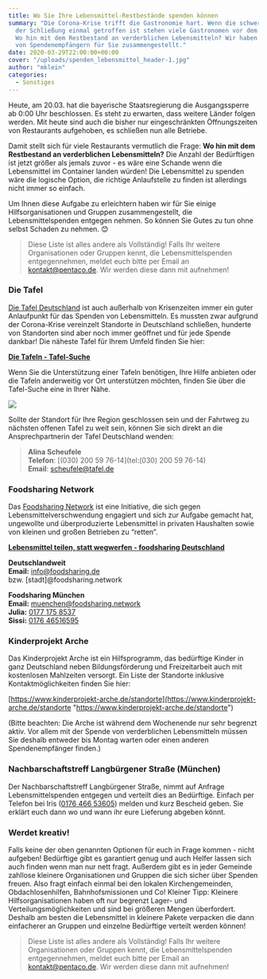 ```yaml
---
title: Wo Sie Ihre Lebensmittel-Restbestände spenden können
summary: "Die Corona-Krise trifft die Gastronomie hart. Wenn die schwere Entscheidung
  der Schließung einmal getroffen ist stehen viele Gastronomen vor dem selben Problem:
  Wo hin mit dem Restbestand an verderblichen Lebensmitteln? Wir haben eine Liste
  von Spendenempfängern für Sie zusammengestellt."
date: 2020-03-29T22:00:00+00:00
cover: "/uploads/spenden_lebensmittel_header-1.jpg"
author: "mklein"
categories:
  - Sonstiges
---
```


Heute, am 20.03. hat die bayerische Staatsregierung die Ausgangssperre ab 0:00 Uhr beschlossen. Es steht zu erwarten, dass weitere Länder folgen werden. Mit heute sind auch die bisher nur eingeschränkten Öffnungszeiten von Restaurants aufgehoben, es schließen nun alle Betriebe.

Damit stellt sich für viele Restaurants vermutlich die Frage: **Wo hin mit dem Restbestand an verderblichen Lebensmitteln?** Die Anzahl der Bedürftigen ist jetzt größer als jemals zuvor - es wäre eine Schande wenn die Lebensmittel im Container landen würden! Die Lebensmittel zu spenden wäre die logische Option, die richtige Anlaufstelle zu finden ist allerdings nicht immer so einfach.

Um Ihnen diese Aufgabe zu erleichtern haben wir für Sie einige Hilfsorganisationen und Gruppen zusammengestellt, die Lebensmittelspenden entgegen nehmen. So können Sie Gutes zu tun ohne selbst Schaden zu nehmen. 😊

> Diese Liste ist alles andere als Vollständig! Falls Ihr weitere Organisationen oder Gruppen kennt, die Lebensmittelspenden entgegennehmen, meldet euch bitte per Email an [kontakt@pentaco.de](mailto:kontakt@pentaco.de). Wir werden diese dann mit aufnehmen!

### Die Tafel

[Die Tafel Deutschland](https://www.tafel.de/) ist auch außerhalb von Krisenzeiten immer ein guter Anlaufpunkt für das Spenden von Lebensmitteln. Es mussten zwar aufgrund der Corona-Krise vereinzelt Standorte in Deutschland schließen, hunderte von Standorten sind aber noch immer geöffnet und für jede Spende dankbar! Die näheste Tafel für Ihrem Umfeld finden Sie hier:

[**Die Tafeln - Tafel-Suche**](http://production.tafel.de/ueber-uns/die-tafeln/tafel-suche/)

Wenn Sie die Unterstützung einer Tafeln benötigen, Ihre Hilfe anbieten oder die Tafeln anderweitig vor Ort unterstützen möchten, finden Sie über die Tafel-Suche eine in Ihrer Nähe.

![](https://www.tafel.de/fileadmin/_processed_/0/b/csm_Thema_Armut_BVDT_Hut_e18c3469f0.jpg)

Sollte der Standort für Ihre Region geschlossen sein und der Fahrtweg zu nächsten offenen Tafel zu weit sein, können Sie sich direkt an die Ansprechpartnerin der Tafel Deutschland wenden:

> **Alina Scheufele**  
> **Telefon**: [(030) 200 59 76-14](tel:(030) 200 59 76-14)  
> **Email**: [scheufele@tafel.de](mailto:scheufele@tafel.de)

### Foodsharing Network

Das [Foodsharing Network](https://foodsharing.network/) ist eine Initiative, die sich gegen Lebensmittelverschwendung engagiert und sich zur Aufgabe gemacht hat, ungewollte und überproduzierte Lebensmittel in privaten Haushalten sowie von kleinen und großen Betrieben zu “retten”.

[**Lebensmittel teilen, statt wegwerfen - foodsharing Deutschland**](https://foodsharing.de/)

**Deutschlandweit**  
**Email:** [info@foodsharing.de](mailto:info@foodsharing.de)  
bzw. \[stadt\]@foodsharing.network

**Foodsharing München**  
**Email:** muenchen@foodsharing.network  
**Julia:** [0177 175 8537](tel:01771758537)  
**Sissi:** [0176 46516595](tel:017646516595)

### Kinderprojekt Arche

Das Kinderprojekt Arche ist ein Hilfsprogramm, das bedürftige Kinder in ganz Deutschland neben Bildungsförderung und Freizeitarbeit auch mit kostenlosen Mahlzeiten versorgt. Ein Liste der Standorte inklusive Kontaktmöglichkeiten finden Sie hier:

[https://www.kinderprojekt-arche.de/standorte](https://www.kinderprojekt-arche.de/standorte "https://www.kinderprojekt-arche.de/standorte")

(Bitte beachten: Die Arche ist während dem Wochenende nur sehr begrenzt aktiv. Vor allem mit der Spende von verderblichen Lebensmitteln müssen Sie deshalb entweder bis Montag warten oder einen anderen Spendenempfänger finden.)

### Nachbarschaftstreff Langbürgener Straße (München)

Der Nachbarschaftstreff Langbürgener Straße, nimmt auf Anfrage Lebensmittelspenden entgegen und verteilt dies an Bedürftige. Einfach per Telefon bei Iris ([0176 466 53605](tel:017646653605)) melden und kurz Bescheid geben. Sie erklärt euch dann wo und wann ihr eure Lieferung abgeben könnt.

### Werdet kreativ!

Falls keine der oben genannten Optionen für euch in Frage kommen - nicht aufgeben! Bedürftige gibt es garantiert genug und auch Helfer lassen sich auch finden wenn man nur nett fragt. Außerdem gibt es in jeder Gemeinde zahllose kleinere Organisationen und Gruppen die sich sicher über Spenden freuen. Also fragt einfach einmal bei den lokalen Kirchengemeinden, Obdachlosenhilfen, Bahnhofsmissionen und Co! Kleiner Tipp: Kleinere Hilfsorganisationen haben oft nur begrenzt Lager- und Verteilungsmöglichkeiten und sind bei größeren Mengen überfordert. Deshalb am besten die Lebensmittel in kleinere Pakete verpacken die dann einfacherer an Gruppen und einzelne Bedürftige verteilt werden können!

> Diese Liste ist alles andere als Vollständig! Falls Ihr weitere Organisationen oder Gruppen kennt, die Lebensmittelspenden entgegennehmen, meldet euch bitte per Email an [kontakt@pentaco.de](mailto:kontakt@pentaco.de). Wir werden diese dann mit aufnehmen!
